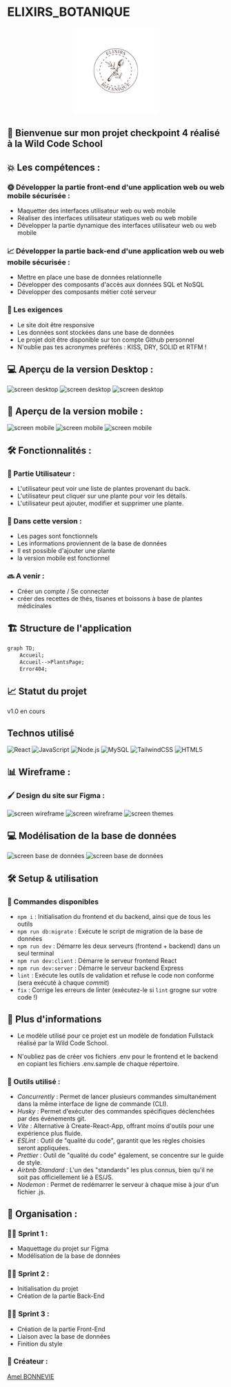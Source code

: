 # ELIXIRS_BOTANIQUE

<p align="center">
<img src="./client/src/assets/images/LogoEB.png" height=200px>
</p>

## 🚀 Bienvenue sur mon projet checkpoint 4 réalisé à la Wild Code School <br>

## 💥 Les compétences :

### 🌞 Développer la partie front-end d'une application web ou web mobile sécurisée :

- Maquetter des interfaces utilisateur web ou web mobile
- Réaliser des interfaces utilisateur statiques web ou web mobile
- Développer la partie dynamique des interfaces utilisateur web ou web mobile

### 📈 Développer la partie back-end d'une application web ou web mobile sécurisée :

- Mettre en place une base de données relationnelle
- Développer des composants d'accès aux données SQL et NoSQL
- Développer des composants métier coté serveur

### 👑 Les exigences

- Le site doit être responsive
- Les données sont stockées dans une base de données
- Le projet doit être disponible sur ton compte Github personnel
- N'oublie pas tes acronymes préférés : KISS, DRY, SOLID et RTFM !

## 💻 Aperçu de la version Desktop :

<img src=""  alt="screen desktop"> <img src=""  alt="screen desktop"> <img src="" alt="screen desktop">

## 📱 Aperçu de la version mobile :

<img src="" alt="screen mobile"> <img src="" alt="screen mobile"> <img src=""  alt="screen mobile">

## 🛠️ Fonctionnalités :

### 👥 Partie Utilisateur :

- L'utilisateur peut voir une liste de plantes provenant du back.
- L'utilisateur peut cliquer sur une plante pour voir les détails.
- L'utilisateur peut ajouter, modifier et supprimer une plante.

### 📝 Dans cette version :

- Les pages sont fonctionnels
- Les informations proviennent de la base de données
- Il est possible d'ajouter une plante
- la version mobile est fonctionnel

### 🔜 A venir :

- Créer un compte / Se connecter
- créer des recettes de thés, tisanes et boissons à base de plantes médicinales

## 🏗️ Structure de l'application

```mermaid
graph TD;
    Accueil;
    Accueil-->PlantsPage;
    Error404;
```

## 📈 Statut du projet

v1.0 en cours

## Technos utilisé

![React](https://img.shields.io/badge/-React-61DAFB?style=for-the-badge&logo=react&logoColor=white)
![JavaScript](https://img.shields.io/badge/-JavaScript-F7DF1E?style=for-the-badge&logo=javascript&logoColor=black)
![Node.js](https://img.shields.io/badge/Node.js-339933?style=for-the-badge&logo=node.js&logoColor=white)
![MySQL](https://img.shields.io/badge/mysql-4479A1.svg?style=for-the-badge&logo=mysql&logoColor=white)
![TailwindCSS](https://img.shields.io/badge/tailwindcss-%2338B2AC.svg?style=for-the-badge&logo=tailwind-css&logoColor=white)
![HTML5](https://img.shields.io/badge/-HTML5-E34F26?style=for-the-badge&logo=html5&logoColor=white)

## 📊 Wireframe :

### 🖌️ Design du site sur Figma :

<img src="" alt="screen wireframe"> <img src="" alt="screen wireframe"> <img src="" alt="screen themes">

## 💻 Modélisation de la base de données

<img src="" alt="screen base de données"> <img src="" alt="screen base de données">

## 🛠️ Setup & utilisation

### 📜 Commandes disponibles

- `npm i` : Initialisation du frontend et du backend, ainsi que de tous les outils
- `npm run db:migrate` : Exécute le script de migration de la base de données
- `npm run dev` : Démarre les deux serveurs (frontend + backend) dans un seul terminal
- `npm run dev:client` : Démarre le serveur frontend React
- `npm run dev:server` : Démarre le serveur backend Express
- `lint` : Exécute les outils de validation et refuse le code non conforme (sera exécuté à chaque _commit_)
- `fix` : Corrige les erreurs de linter (exécutez-le si `lint` grogne sur votre code !)

## 📄 Plus d'informations

- Le modèle utilisé pour ce projet est un modèle de fondation Fullstack réalisé par la Wild Code School.

- N'oubliez pas de créer vos fichiers .env pour le frontend et le backend en copiant les fichiers .env.sample de chaque répertoire.

### 🔧 Outils utilisé :

- _Concurrently_ : Permet de lancer plusieurs commandes simultanément dans la même interface de ligne de commande (CLI).
- _Husky_ : Permet d'exécuter des commandes spécifiques déclenchées par des événements git.
- _Vite_ : Alternative à Create-React-App, offrant moins d'outils pour une expérience plus fluide.
- _ESLint_ : Outil de "qualité du code", garantit que les règles choisies seront appliquées.
- _Prettier_ : Outil de "qualité du code" également, se concentre sur le guide de style.
- _Airbnb Standard_ : L'un des "standards" les plus connus, bien qu'il ne soit pas officiellement lié à ES/JS.
- _Nodemon_ : Permet de redémarrer le serveur à chaque mise à jour d'un fichier .js.

## 📌 Organisation :

### 🏃🏼 Sprint 1 :

- Maquettage du projet sur Figma
- Modélisation de la base de données

### 🏃🏼 Sprint 2 :

- Initialisation du projet
- Création de la partie Back-End

### 🏃🏼 Sprint 3 :

- Création de la partie Front-End
- Liaison avec la base de données
- Finition du style

### 👥 Créateur :

[Amel BONNEVIE](https://github.com/BonnevieAmel)
